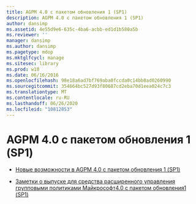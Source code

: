 ```yaml
---
title: AGPM 4.0 с пакетом обновления 1 (SP1)
description: AGPM 4.0 с пакетом обновления 1 (SP1)
author: dansimp
ms.assetid: 4e55d9e6-635c-4ba6-acbb-ed1d1b580a5b
ms.reviewer: ''
manager: dansimp
ms.author: dansimp
ms.pagetype: mdop
ms.mktglfcycl: manage
ms.sitesec: library
ms.prod: w10
ms.date: 06/16/2016
ms.openlocfilehash: 98e18a6ad7bf769aba0fccda0c14bb8ad0260990
ms.sourcegitcommit: 354664bc527d93f80687cd2eba70d1eea024c7c3
ms.translationtype: MT
ms.contentlocale: ru-RU
ms.lasthandoff: 06/26/2020
ms.locfileid: "10812853"
---
```

# AGPM 4.0 с пакетом обновления 1 (SP1)


-   [Новые возможности в AGPM 4.0 с пакетом обновления 1 (SP1)](whats-new-in-agpm-40-sp1.md)

-   [Заметки о выпуске для средства расширенного управления групповыми политиками Майкрософт4.0 с пакетом обновления1 (SP1)](release-notes-for-microsoft-advanced-group-policy-management-40-sp1.md)

 

 





